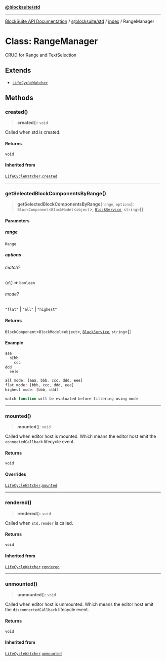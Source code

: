 [**@blocksuite/std**](../../../../@blocksuite/std/README.md)

***

[BlockSuite API Documentation](../../../../README.md) / [@blocksuite/std](../../README.md) / [index](../README.md) / RangeManager

# Class: RangeManager

CRUD for Range and TextSelection

## Extends

- [`LifeCycleWatcher`](LifeCycleWatcher.md)

## Methods

### created()

> **created**(): `void`

Called when std is created.

#### Returns

`void`

#### Inherited from

[`LifeCycleWatcher`](LifeCycleWatcher.md).[`created`](LifeCycleWatcher.md#created)

***

### getSelectedBlockComponentsByRange()

> **getSelectedBlockComponentsByRange**(`range`, `options`): `BlockComponent`\<`BlockModel`\<`object`\>, [`BlockService`](BlockService.md), `string`\>[]

#### Parameters

##### range

`Range`

##### options

###### match?

(`el`) => `boolean`

###### mode?

`"flat"` \| `"all"` \| `"highest"`

#### Returns

`BlockComponent`\<`BlockModel`\<`object`\>, [`BlockService`](BlockService.md), `string`\>[]

#### Example

```ts
aaa
  b[bb
    ccc
ddd
  ee]e

all mode: [aaa, bbb, ccc, ddd, eee]
flat mode: [bbb, ccc, ddd, eee]
highest mode: [bbb, ddd]

match function will be evaluated before filtering using mode
```

***

### mounted()

> **mounted**(): `void`

Called when editor host is mounted.
Which means the editor host emit the `connectedCallback` lifecycle event.

#### Returns

`void`

#### Overrides

[`LifeCycleWatcher`](LifeCycleWatcher.md).[`mounted`](LifeCycleWatcher.md#mounted)

***

### rendered()

> **rendered**(): `void`

Called when `std.render` is called.

#### Returns

`void`

#### Inherited from

[`LifeCycleWatcher`](LifeCycleWatcher.md).[`rendered`](LifeCycleWatcher.md#rendered)

***

### unmounted()

> **unmounted**(): `void`

Called when editor host is unmounted.
Which means the editor host emit the `disconnectedCallback` lifecycle event.

#### Returns

`void`

#### Inherited from

[`LifeCycleWatcher`](LifeCycleWatcher.md).[`unmounted`](LifeCycleWatcher.md#unmounted)
